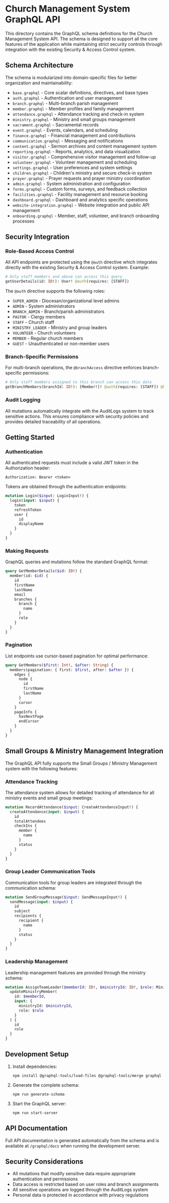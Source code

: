 # Church Management System GraphQL API

This directory contains the GraphQL schema definitions for the Church Management System API. The schema is designed to support all the core features of the application while maintaining strict security controls through integration with the existing Security & Access Control system.

## Schema Architecture

The schema is modularized into domain-specific files for better organization and maintainability:

- `base.graphql` - Core scalar definitions, directives, and base types
- `auth.graphql` - Authentication and user management
- `branch.graphql` - Multi-branch parish management
- `member.graphql` - Member profiles and family management
- `attendance.graphql` - Attendance tracking and check-in system
- `ministry.graphql` - Ministry and small groups management
- `sacrament.graphql` - Sacramental records
- `event.graphql` - Events, calendars, and scheduling
- `finance.graphql` - Financial management and contributions
- `communication.graphql` - Messaging and notifications
- `content.graphql` - Sermon archives and content management system
- `reporting.graphql` - Reports, analytics, and data visualization
- `visitor.graphql` - Comprehensive visitor management and follow-up
- `volunteer.graphql` - Volunteer management and scheduling
- `settings.graphql` - User preferences and system settings
- `children.graphql` - Children's ministry and secure check-in system
- `prayer.graphql` - Prayer requests and prayer ministry coordination
- `admin.graphql` - System administration and configuration
- `forms.graphql` - Custom forms, surveys, and feedback collection
- `facilities.graphql` - Facility management and resource booking
- `dashboard.graphql` - Dashboard and analytics specific operations
- `website-integration.graphql` - Website integration and public API management
- `onboarding.graphql` - Member, staff, volunteer, and branch onboarding processes

## Security Integration

### Role-Based Access Control

All API endpoints are protected using the `@auth` directive which integrates directly with the existing Security & Access Control system. Example:

```graphql
# Only staff members and above can access this query
getUserDetails(id: ID!): User! @auth(requires: [STAFF])
```

The `@auth` directive supports the following roles:
- `SUPER_ADMIN` - Diocesan/organizational level admins
- `ADMIN` - System administrators
- `BRANCH_ADMIN` - Branch/parish administrators
- `PASTOR` - Clergy members
- `STAFF` - Church staff
- `MINISTRY_LEADER` - Ministry and group leaders
- `VOLUNTEER` - Church volunteers
- `MEMBER` - Regular church members
- `GUEST` - Unauthenticated or non-member users

### Branch-Specific Permissions

For multi-branch operations, the `@branchAccess` directive enforces branch-specific permissions:

```graphql
# Only staff members assigned to this branch can access this data
getBranchMembers(branchId: ID!): [Member!]! @auth(requires: [STAFF]) @branchAccess(requires: [STAFF])
```

### Audit Logging

All mutations automatically integrate with the AuditLogs system to track sensitive actions. This ensures compliance with security policies and provides detailed traceability of all operations.

## Getting Started

### Authentication

All authenticated requests must include a valid JWT token in the Authorization header:

```
Authorization: Bearer <token>
```

Tokens are obtained through the authentication endpoints:

```graphql
mutation Login($input: LoginInput!) {
  login(input: $input) {
    token
    refreshToken
    user {
      id
      displayName
    }
  }
}
```

### Making Requests

GraphQL queries and mutations follow the standard GraphQL format:

```graphql
query GetMemberDetails($id: ID!) {
  member(id: $id) {
    id
    firstName
    lastName
    email
    branches {
      branch {
        name
      }
      role
    }
  }
}
```

### Pagination

List endpoints use cursor-based pagination for optimal performance:

```graphql
query GetMembers($first: Int!, $after: String) {
  members(pagination: { first: $first, after: $after }) {
    edges {
      node {
        id
        firstName
        lastName
      }
      cursor
    }
    pageInfo {
      hasNextPage
      endCursor
    }
  }
}
```

## Small Groups & Ministry Management Integration

The GraphQL API fully supports the Small Groups / Ministry Management system with the following features:

### Attendance Tracking

The attendance system allows for detailed tracking of attendance for all ministry events and small group meetings:

```graphql
mutation RecordAttendance($input: CreateAttendanceInput!) {
  createAttendance(input: $input) {
    id
    totalAttendees
    checkIns {
      member {
        name
      }
      status
    }
  }
}
```

### Group Leader Communication Tools

Communication tools for group leaders are integrated through the communication schema:

```graphql
mutation SendGroupMessage($input: SendMessageInput!) {
  sendMessage(input: $input) {
    id
    subject
    recipients {
      recipient {
        name
      }
      status
    }
  }
}
```

### Leadership Management

Leadership management features are provided through the ministry schema:

```graphql
mutation AssignTeamLeader($memberId: ID!, $ministryId: ID!, $role: MinistryMemberRole!) {
  updateMinistryMember(
    id: $memberId,
    input: {
      ministryId: $ministryId,
      role: $role
    }
  ) {
    id
    role
  }
}
```

## Development Setup

1. Install dependencies:
   ```
   npm install @graphql-tools/load-files @graphql-tools/merge graphql
   ```

2. Generate the complete schema:
   ```
   npm run generate-schema
   ```

3. Start the GraphQL server:
   ```
   npm run start-server
   ```

## API Documentation

Full API documentation is generated automatically from the schema and is available at `/graphql/docs` when running the development server.

## Security Considerations

- All mutations that modify sensitive data require appropriate authentication and permissions
- Data access is restricted based on user roles and branch assignments
- All sensitive operations are logged through the AuditLogs system
- Personal data is protected in accordance with privacy regulations
